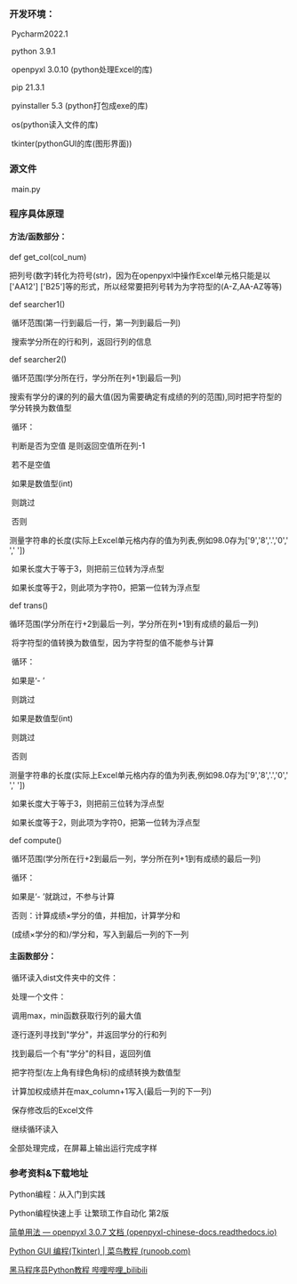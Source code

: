 ### 开发环境：

​	Pycharm2022.1

​	python 3.9.1

​	openpyxl 3.0.10 (python处理Excel的库)

​	pip 21.3.1

​	pyinstaller 5.3 (python打包成exe的库)

​	os(python读入文件的库)

​	tkinter(pythonGUI的库(图形界面))

### 源文件

​	main.py

### 程序具体原理

#### 方法/函数部分：

def get_col(col_num)

​	把列号(数字)转化为符号(str)，因为在openpyxl中操作Excel单元格只能是以['AA12']  ['B25']等的形式，所以经常要把列号转为为字符型的(A-Z,AA-AZ等等)

def searcher1()

​	循环范围(第一行到最后一行，第一列到最后一列)

​	搜索学分所在的行和列，返回行列的信息

def searcher2()

​	循环范围(学分所在行，学分所在列+1到最后一列)

​	搜索有学分的课的列的最大值(因为需要确定有成绩的列的范围),同时把字符型的学分转换为数值型

​	循环：

​		判断是否为空值 是则返回空值所在列-1

​		若不是空值

​			如果是数值型(int)

​				则跳过

​			否则

​				测量字符串的长度(实际上Excel单元格内存的值为列表,例如98.0存为['9','8','.','0',' ',' '])

​					如果长度大于等于3，则把前三位转为浮点型

​					如果长度等于2，则此项为字符0，把第一位转为浮点型

def trans()

循环范围(学分所在行+2到最后一列，学分所在列+1到有成绩的最后一列)

​	将字符型的值转换为数值型，因为字符型的值不能参与计算	

​	循环：

​		如果是‘- ’

​			则跳过

​		如果是数值型(int)

​			则跳过

​		否则

​				测量字符串的长度(实际上Excel单元格内存的值为列表,例如98.0存为['9','8','.','0',' ',' '])

​					如果长度大于等于3，则把前三位转为浮点型

​					如果长度等于2，则此项为字符0，把第一位转为浮点型

def compute()

​	循环范围(学分所在行+2到最后一列，学分所在列+1到有成绩的最后一列)

​	循环：

​		如果是‘- ’就跳过，不参与计算

​		否则：计算成绩×学分的值，并相加，计算学分和

​					(成绩×学分的和)/学分和，写入到最后一列的下一列

#### 主函数部分：

​	循环读入dist文件夹中的文件：

​		处理一个文件：

​			调用max，min函数获取行列的最大值

​			逐行逐列寻找到"学分"，并返回学分的行和列

​			找到最后一个有"学分"的科目，返回列值

​			把字符型(左上角有绿色角标)的成绩转换为数值型

​			计算加权成绩并在max_column+1写入(最后一列的下一列)

​		保存修改后的Excel文件

​	继续循环读入

全部处理完成，在屏幕上输出运行完成字样

### 参考资料&下载地址

Python编程：从入门到实践

Python编程快速上手 让繁琐工作自动化 第2版

[简单用法 — openpyxl 3.0.7 文档 (openpyxl-chinese-docs.readthedocs.io)](https://openpyxl-chinese-docs.readthedocs.io/zh_CN/latest/usage.html)

[Python GUI 编程(Tkinter) | 菜鸟教程 (runoob.com)](https://www.runoob.com/python/python-gui-tkinter.html)

[黑马程序员Python教程 哔哩哔哩_bilibili](https://www.bilibili.com/video/BV1ex411x7Em?p=100&vd_source=e4e34669d298b91550342f9580ea1528)